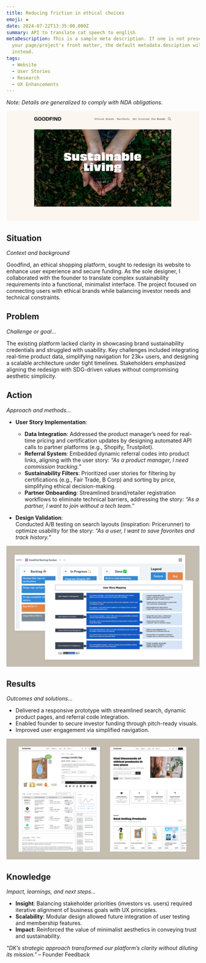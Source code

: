 ```yaml
---
title: Reducing friction in ethical choices
emoji: ▪️
date: 2024-07-22T13:35:00.000Z
summary: API to translate cat speech to english
metaDescription: This is a sample meta description. If one is not present in
  your page/project's front matter, the default metadata.desciption will be used
  instead.
tags:
  - Website
  - User Stories
  - Research
  - UX Enhancements
---
```

*Note: Details are generalized to comply with NDA obligations.*

![Ethical alternatives to everything - Goodfind](/src/assets/img/ethical-alternatives-to-everything-goodfind.jpg "Ethical alternatives to everything - Goodfind")

## **Situation**

*Context and background*  

Goodfind, an ethical shopping platform, sought to redesign its website to enhance user experience and secure funding. As the sole designer, I collaborated with the founder to translate complex sustainability requirements into a functional, minimalist interface. The project focused on connecting users with ethical brands while balancing investor needs and technical constraints.

## **Problem**

*Challenge or goal...*

The existing platform lacked clarity in showcasing brand sustainability credentials and struggled with usability. Key challenges included integrating real-time product data, simplifying navigation for 23k+ users, and designing a scalable architecture under tight timelines. Stakeholders emphasized aligning the redesign with SDG-driven values without compromising aesthetic simplicity.

## **Action**

*Approach and methods...*  

* **User Story Implementation**:

  * **Data Integration**: Addressed the product manager’s need for real-time pricing and certification updates by designing automated API calls to partner platforms (e.g., Shopify, Trustpilot).
  * **Referral System**: Embedded dynamic referral codes into product links, aligning with the user story: *“As a product manager, I need commission tracking.”*
  * **Sustainability Filters**: Prioritized user stories for filtering by certifications (e.g., Fair Trade, B Corp) and sorting by price, simplifying ethical decision-making.
  * **Partner Onboarding**: Streamlined brand/retailer registration workflows to eliminate technical barriers, addressing the story: *“As a partner, I want to join without a tech team.”*
* **Design Validation**:\
  Conducted A/B testing on search layouts (inspiration: Pricerunner) to optimize usability for the story: *“As a user, I want to save favorites and track history.”*

![](/src/assets/img/screenshot-2025-04-20-at-14.22.36.png)

## **Results**

*Outcomes and solutions...*  

* Delivered a responsive prototype with streamlined search, dynamic product pages, and referral code integration.
* Enabled founder to secure investor funding through pitch-ready visuals. 
* Improved user engagement via simplified navigation.

![](/src/assets/img/screenshot-2025-04-20-at-14.34.55.png)

## **Knowledge**

*Impact, learnings, and next steps...* 

* **Insight**: Balancing stakeholder priorities (investors vs. users) required iterative alignment of business goals with UX principles.
* **Scalability**: Modular design allowed future integration of user testing and membership features.
* **Impact**: Reinforced the value of minimalist aesthetics in conveying trust and sustainability.

*"DK’s strategic approach transformed our platform’s clarity without diluting its mission."* – Founder Feedback